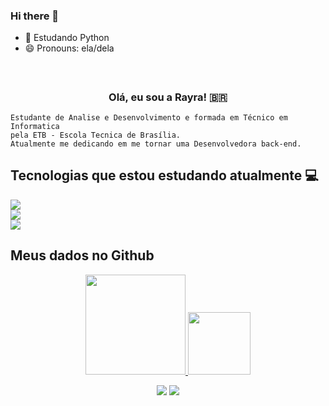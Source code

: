 ### Hi there 👋

- 🌱 Estudando Python 
- 😄 Pronouns: ela/dela

<h3 align="center">  <br>

Olá, eu sou a Rayra! 🇧🇷
<br>

</h3>

```
Estudante de Analise e Desenvolvimento e formada em Técnico em Informatica
pela ETB - Escola Tecnica de Brasília.
Atualmente me dedicando em me tornar uma Desenvolvedora back-end.
```
## Tecnologias que estou estudando atualmente 💻

  <a href="#"><img src="https://img.shields.io/badge/-HTML5-0D1117?style=flat-square&logo=html5&logoColor=#D2691E"></a> 
  <br>
  <a href="#"><img src="https://img.shields.io/badge/-CSS3-0D1117?style=flat-square&logo=css3&logoColor=F0DB4F"></a>
  <br>
  <a href="#"><img src="https://img.shields.io/badge/-Python-0D1117?style=flat-square&logo=Python&logoColor=#00FF00"></a>
 
  
 ## Meus dados no Github
 <div align="center">
<a href="https://github.com/rayralves">

<img height="160em"  src="https://github-readme-stats.vercel.app/api?username=rayralves&show_icons=true&theme=react&hide_border=&title_color=F0DB4F&icon_color=F0DB4F"/>
<img height="100em"  src="https://github-readme-stats.vercel.app/api/top-langs/?username=rayralves&layout=compact&theme=react&hide_border=&title_color=F0DB4F&icon_color=F0DB4F"/>
  </div>





<p align="center">   
  <a href="mailto:rayraluna11@gmail.com" target="_blank"><img src="https://img.shields.io/badge/-Email-0D1117?style=for-the-badge&logo=gmail&logoColor=F0DB4F"></a>
  <a href="https://www.linkedin.com/in/rayra-alves/" target="_blank"><img src="https://img.shields.io/badge/-LinkedIn-0D1117?style=for-the-badge&logo=linkedin&logoColor=F0DB4F"></a>

